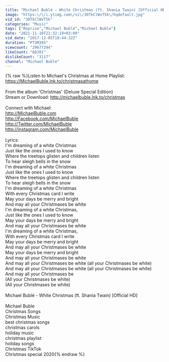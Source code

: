```yaml
---
title: "Michael Bublé - White Christmas (ft. Shania Twain) [Official HD]"
image: "https:\/\/i.ytimg.com\/vi\/30TkClWvT5k\/hqdefault.jpg"
vid_id: "30TkClWvT5k"
categories: "Music"
tags: ["Reprise","Michael Bublé","Michael Buble"]
date: "2021-11-10T21:32:19+03:00"
vid_date: "2017-12-05T18:44:32Z"
duration: "PT3M39S"
viewcount: "29677294"
likeCount: "68301"
dislikeCount: "3117"
channel: "Michael Bublé"
---
```

{% raw %}Listen to Michael's Christmas at Home Playlist: <a rel="nofollow" target="blank" href="https://MichaelBuble.lnk.to/christmasathome">https://MichaelBuble.lnk.to/christmasathome</a><br /><br />From the album 'Christmas' (Deluxe Special Edition)<br />Stream or Download: <a rel="nofollow" target="blank" href="http://michaelbuble.lnk.to/christmas">http://michaelbuble.lnk.to/christmas</a><br /><br />Connect with Michael:<br /><a rel="nofollow" target="blank" href="http://MichaelBuble.com">http://MichaelBuble.com</a> <br /><a rel="nofollow" target="blank" href="http://Facebook.com/MichaelBuble">http://Facebook.com/MichaelBuble</a> <br /><a rel="nofollow" target="blank" href="http://Twitter.com/MichaelBuble">http://Twitter.com/MichaelBuble</a><br /><a rel="nofollow" target="blank" href="http://instagram.com/MichaelBuble">http://instagram.com/MichaelBuble</a><br /><br />Lyrics:<br />I'm dreaming of a white Christmas<br />Just like the ones I used to know<br />Where the treetops glisten and children listen<br />To hear sleigh bells in the snow<br />I'm dreaming of a white Christmas<br />Just like the ones I used to know<br />Where the treetops glisten and children listen<br />To hear sleigh bells in the snow<br />I'm dreaming of a white Christmas<br />With every Christmas card I write<br />May your days be merry and bright<br />And may all your Christmases be white<br />I'm dreaming of a white Christmas,<br />Just like the ones I used to know<br />May your days be merry and bright<br />And may all your Christmases be white<br />I'm dreaming of a white Christmas,<br />With every Christmas card I write<br />May your days be merry and bright<br />And may all your Christmases be white<br />May your days be merry and bright<br />And may all your Christmases be white<br />And may all your Christmases be white (all your Christmases be white)<br />And may all your Christmases be white (all your Christmases be white)<br />And may all your Christmases be<br />(All your Christmases be white)<br />(All your Christmases be white)<br /><br />Michael Bublé - White Christmas (ft. Shania Twain) [Official HD]<br /><br />Michael Buble<br />Christmas Songs<br />Christmas Music<br />best christmas songs<br />christmas carols<br />holiday music<br />christmas playlist<br />holiday songs<br />Christmas TikTok<br />Christmas special 2020{% endraw %}
